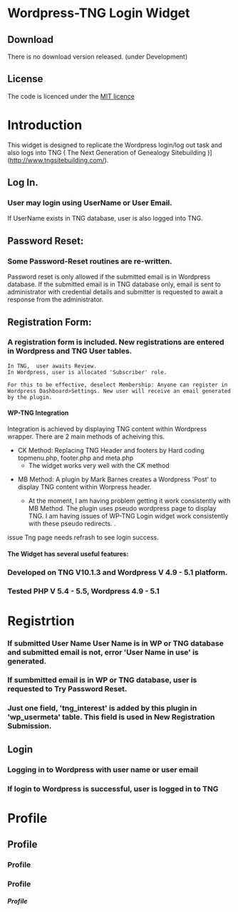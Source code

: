 # **Wordpress-TNG Login Widget** # 

## Download ##
There is no download version released. 
(under Development)

## License ## 
The code is licenced under the [MIT licence](http://opensource.org/licenses/MIT)

# Introduction
This widget is designed to replicate the Wordpress login/log out task and also logs into TNG ( The Next Generation of Genealogy Sitebuilding )](http://www.tngsitebuilding.com/).

## Log In.
###  User may login using UserName or User Email.
  If UserName exists in TNG database, user is also logged into TNG.

## Password Reset: 
### Some Password-Reset routines are re-written. 

 Password reset is only allowed if the submitted email is in Wordpress database. If the submitted email is in TNG database only, email is sent to administrator with credential details and submitter is requested to await a response from the administrator.

## Registration Form: 
 ### A registration form is included. New registrations are entered in Wordpress and TNG User tables. 
    In TNG,  user awaits Review.
    In Wordpress, user is allocated 'Subscriber' role.

    For this to be effective, deselect Membership: Anyone can register in Wordpress Dashboard>Settings. New user will receive an email generated by the plugin.

#### WP-TNG Integration ####
Integration is achieved by displaying TNG content within Wordpress wrapper. There are 2 main methods of acheiving this.

- CK Method: Replacing TNG Header and footers by Hard coding topmenu.php, footer.php and meta.php
    -  The widget works very well with the CK method
* MB Method: A plugin by Mark Barnes creates a Wordpress 'Post' to display TNG content within Worpress header.

    * At the moment, I am having problem getting it work consistently with MB Method. The plugin uses pseudo wordpress page to display TNG. I am having issues of WP-TNG Login widget work consistently with these pseudo redirects. .
 

issue
Tng page needs refrash to see login success.





#### The Widget has several useful features:




### Developed on TNG V10.1.3 and Wordpress V 4.9 - 5.1 platform.
### Tested PHP V 5.4 - 5.5, Wordpress 4.9 - 5.1 

# Registrtion
### If submitted User Name User Name is in WP or TNG  database and  submitted email is not, error 'User Name in use' is generated.
### If sumbmitted email is in WP or TNG  database, user is requested to Try Password Reset.
### Just one field, 'tng_interest' is added by this plugin in 'wp_usermeta' table. This field is used in New Registration Submission. 

## Login
### Logging in to Wordpress with user name or user email
### If login to Wordpress is successful, user is logged in to TNG


# Profile 

## Profile
### Profile
### Profile
##### Profile
